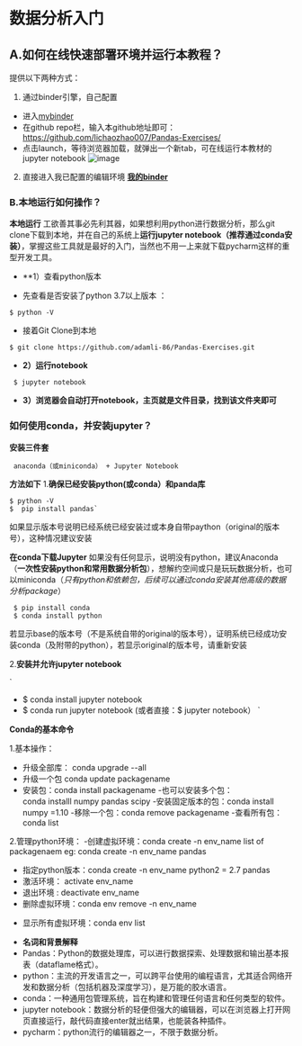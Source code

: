  
# 数据分析入门


## A.如何在线快速部署环境并运行本教程？
提供以下两种方式：
1. 通过binder引擎，自己配置
 - 进入[mybinder](https://mybinder.org) 
 - 在github repo栏，输入本github地址即可：https://github.com/lichaozhao007/Pandas-Exercises/ 
 - 点击launch，等待浏览器加载，就弹出一个新tab，可在线运行本教材的jupyter notebook 
![image](https://user-images.githubusercontent.com/62827484/168116706-ebe5c877-e8cc-4799-acbb-6cc88842cb86.png)

2. 直接进入我已配置的编辑环境
[**我的binder**](https://mybinder.org/v2/gh/lichaozhao007/Pandas-Exercises/HEAD)




### B.本地运行如何操作？
**本地运行**
工欲善其事必先利其器，如果想利用python进行数据分析，那么git clone下载到本地，并在自己的系统上**运行jupyter notebook（推荐通过conda安装）**，掌握这些工具就是最好的入门，当然也不用一上来就下载pycharm这样的重型开发工具。

+ **1）查看python版本
- 先查看是否安装了python 3.7以上版本 ：

`
 $ python -V
`

- 接着Git Clone到本地

`
 $ git clone https://github.com/adamli-86/Pandas-Exercises.git
`

+ **2）运行notebook**

` 
 $ jupyter notebook 
`

+ **3）浏览器会自动打开notebook，主页就是文件目录，找到该文件夹即可**
 
 
 
### 如何使用conda，并安装jupyter？

**安装三件套**
```
 anaconda（或miniconda） + Jupyter Notebook 
```
**方法如下**
1.**确保已经安装python(或conda）和panda库**
```
$ python -V
$  pip install pandas`
```
如果显示版本号说明已经系统已经安装过或本身自带paython（original的版本号），这种情况建议安装

**在conda下载Jupyter**
如果没有任何显示，说明没有python，建议Anaconda（**一次性安装python和常用数据分析包**），想解约空间或只是玩玩数据分析，也可以miniconda（_只有python和依赖包，后续可以通过conda安装其他高级的数据分析package_）
```
 $ pip install conda
 $ conda install python
``` 
若显示base的版本号（不是系统自带的original的版本号），证明系统已经成功安装conda（及附带的python），若显示original的版本号，请重新安装

2.**安装并允许jupyter notebook**

`
- $ conda install jupyter notebook
- $ conda run jupyter notebook
(或者直接：$ jupyter notebook）
`

**Conda的基本命令**

1.基本操作：
- 升级全部库：  conda upgrade --all
- 升级一个包  conda update packagename
- 安装包：conda install packagename
-也可以安装多个包：   
conda installl numpy pandas scipy
-安装固定版本的包：conda install numpy =1.10
-移除一个包：conda remove packagename 
-查看所有包：conda list 

2.管理python环境：
-创建虚拟环境：conda create -n env_name list of packagenaem
eg:  conda create -n env_name pandas 
- 指定python版本：conda create -n env_name python2 = 2.7 pandas 
- 激活环境： activate env_name
- 退出环境 :  deactivate  env_name
- 删除虚拟环境：conda env remove -n env_name
+ 显示所有虚拟环境：conda env list  

- **名词和背景解释**
- Pandas：Python的数据处理库，可以进行数据探索、处理数据和输出基本报表（dataflame格式）。
- python：主流的开发语言之一，可以跨平台使用的编程语言，尤其适合网络开发和数据分析（包括机器及深度学习），是万能的胶水语言。
- conda：一种通用包管理系统，旨在构建和管理任何语言和任何类型的软件。
- jupyter notebook：数据分析的轻便但强大的编辑器，可以在浏览器上打开网页直接运行，敲代码直接enter就出结果，也能装各种插件。
- pycharm：python流行的编辑器之一，不限于数据分析。
 

 


